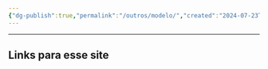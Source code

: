 ```yaml
---
{"dg-publish":true,"permalink":"/outros/modelo/","created":"2024-07-23T21:29:03.000-03:00"}
---
```





___
**Links para esse site**
- 